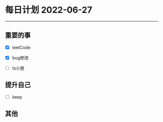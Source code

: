 #  每日计划 2022-06-27
---
## 重要的事
- [x]  leetCode
- [x]  bug修改
- [ ]  ts小册



## 提升自己
- [ ]  keep
  



## 其他








